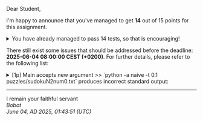 Dear Student,

I'm happy to announce that you've managed to get **14** out of 15 points for this assignment.
<details><summary>You have already managed to pass 14 tests, so that is encouraging!</summary>&emsp;☑&nbsp;[1p]&nbsp;Solver&nbsp;abstract&nbsp;run&nbsp;algorithm<br>&emsp;☑&nbsp;[1p]&nbsp;Dancing&nbsp;links&nbsp;run&nbsp;algorithm<br>&emsp;☑&nbsp;[1p]&nbsp;Dancing&nbsp;links&nbsp;communicate&nbsp;with&nbsp;external&nbsp;solver<br>&emsp;☑&nbsp;[1p]&nbsp;Dancing&nbsp;links&nbsp;get&nbsp;lib<br>&emsp;☑&nbsp;[1p]&nbsp;Dancing&nbsp;links&nbsp;c&nbsp;args<br>&emsp;☑&nbsp;[1p]&nbsp;Dancing&nbsp;links&nbsp;grid&nbsp;from&nbsp;array<br>&emsp;☑&nbsp;[1p]&nbsp;First&nbsp;fail&nbsp;dfs<br>&emsp;☑&nbsp;[1p]&nbsp;First&nbsp;fail&nbsp;choose&nbsp;variable<br>&emsp;☑&nbsp;[1p]&nbsp;First&nbsp;fail&nbsp;state&nbsp;domain<br>&emsp;☑&nbsp;[1p]&nbsp;First&nbsp;fail&nbsp;state&nbsp;assign<br>&emsp;☑&nbsp;[1p]&nbsp;First&nbsp;fail&nbsp;state&nbsp;remove&nbsp;assignment<br>&emsp;☑&nbsp;[1p]&nbsp;First&nbsp;fail&nbsp;state&nbsp;from&nbsp;grid<br>&emsp;☑&nbsp;[1p]&nbsp;Recursion&nbsp;limit&nbsp;context&nbsp;works&nbsp;correctly<br>&emsp;☑&nbsp;[1p]&nbsp;Solver&nbsp;static&nbsp;solve</details>

There still exist some issues that should be addressed before the deadline: **2025-06-04 08:00:00 CEST (+0200)**. For further details, please refer to the following list:

<details><summary>[1p] Main accepts new argument &gt;&gt; `python -a naive -t 0.1 puzzles/sudokuN2num0.txt` produces incorrect standard output:</summary>-&nbsp;got:<br>-------------<br>|&nbsp;3,4&nbsp;|&nbsp;2,1&nbsp;|<br>|&nbsp;1,2&nbsp;|&nbsp;4,3&nbsp;|<br>-------------<br>|&nbsp;2,3&nbsp;|&nbsp;1,4&nbsp;|<br>|&nbsp;4,1&nbsp;|&nbsp;3,2&nbsp;|<br>-------------<br><br>puzzle&nbsp;grid:<br>0,0,2,1<br>0,2,0,0<br>2,3,0,0<br>4,0,0,0<br>-&nbsp;expected:<br>-------------<br>|&nbsp;3,4&nbsp;|&nbsp;2,1&nbsp;|<br>|&nbsp;1,2&nbsp;|&nbsp;4,3&nbsp;|<br>-------------<br>|&nbsp;2,3&nbsp;|&nbsp;1,4&nbsp;|<br>|&nbsp;4,1&nbsp;|&nbsp;3,2&nbsp;|<br>-------------</details>

-----------
I remain your faithful servant\
_Bobot_\
_June 04, AD 2025, 01:43:51 (UTC)_